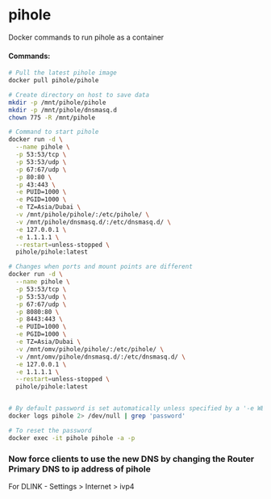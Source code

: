 # pihole
Docker commands to run pihole as a container

#### Commands:
```bash
# Pull the latest pihole image
docker pull pihole/pihole

# Create directory on host to save data
mkdir -p /mnt/pihole/pihole
mkdir -p /mnt/pihole/dnsmasq.d
chown 775 -R /mnt/pihole

# Command to start pihole
docker run -d \
  --name pihole \
  -p 53:53/tcp \
  -p 53:53/udp \
  -p 67:67/udp \
  -p 80:80 \
  -p 43:443 \
  -e PUID=1000 \
  -e PGID=1000 \
  -e TZ=Asia/Dubai \
  -v /mnt/pihole/pihole/:/etc/pihole/ \
  -v /mnt/pihole/dnsmasq.d/:/etc/dnsmasq.d/ \
  -e 127.0.0.1 \
  -e 1.1.1.1 \
  --restart=unless-stopped \
  pihole/pihole:latest

# Changes when ports and mount points are different
docker run -d \
  --name pihole \
  -p 53:53/tcp \
  -p 53:53/udp \
  -p 67:67/udp \
  -p 8080:80 \
  -p 8443:443 \
  -e PUID=1000 \
  -e PGID=1000 \
  -e TZ=Asia/Dubai \
  -v /mnt/omv/pihole/pihole/:/etc/pihole/ \
  -v /mnt/omv/pihole/dnsmasq.d/:/etc/dnsmasq.d/ \
  -e 127.0.0.1 \
  -e 1.1.1.1 \
  --restart=unless-stopped \
  pihole/pihole:latest


# By default password is set automatically unless specified by a '-e WEBPASSWORD:<secure-password>' option, so, to retrieve it
docker logs pihole 2> /dev/null | grep 'password'

# To reset the password
docker exec -it pihole pihole -a -p 
```

### Now force clients to use the new DNS by changing the Router Primary DNS to ip address of pihole
For DLINK - Settings > Internet > ivp4
